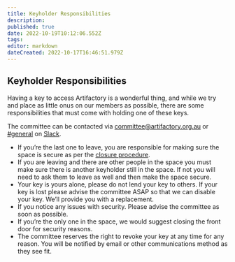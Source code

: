 ```yaml
---
title: Keyholder Responsibilities
description: 
published: true
date: 2022-10-19T10:12:06.552Z
tags: 
editor: markdown
dateCreated: 2022-10-17T16:46:51.979Z
---
```


## Keyholder Responsibilities

Having a key to access Artifactory is a wonderful thing, and while we try and place as little onus on our members as possible, there are some responsibilities that must come with holding one of these keys.

The committee can be contacted via committee@artifactory.org.au or [\#general](slack://channel?team=T0LQE2JNR&id=C0LQBEQ2Y) on [Slack](https://space.artifactory.org.au/slack).

-   If you’re the last one to leave, you are responsible for making sure the space is secure as per the [closure procedure](/committee/lockup).
-   If you are leaving and there are other people in the space you must make sure there is another keyholder still in the space. If not you will need to ask them to leave as well and then make the space secure.
-   Your key is yours alone, please do not lend your key to others. If your key is lost please advise the committee ASAP so that we can disable your key. We’ll provide you with a replacement.
-   If you notice any issues with security. Please advise the committee as soon as possible.
-   If you’re the only one in the space, we would suggest closing the front door for security reasons.
-   The committee reserves the right to revoke your key at any time for any reason. You will be notified by email or other communications method as they see fit.
